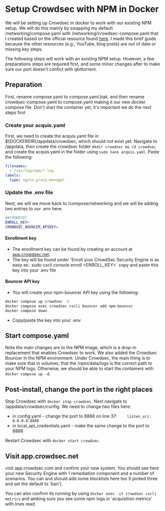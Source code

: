 # Setup Crowdsec with NPM in Docker

We will be setting up Crowdsec in docker to work with our existing NPM setup. We will do this mainly by swapping my default /networking/compose.yaml with /networking/crowdsec-compose.yaml that I created based on the official resource found [here](https://github.com/crowdsecurity/example-docker-compose/tree/main/npm). I made this brief guide because the other resources (e.g., YouTube, blog posts) are out of date or missing key steps.

The following steps will work with an existing NPM setup. However, a few preparations steps are required first, and some minor changes after to make sure our port doesn't confict with qbittorrent.

## Preparation

First, rename compose.yaml to compose.yaml.bak, and then rename crowdsec-compose.yaml to compose.yaml making it our new docker compose file. Don't start the container yet, it's important we do the next steps first

### Create your acquis.yaml

First, we need to create the acquis.yaml file in ${DOCKERDIR}/appdata/crowdsec, which should not exist yet. Navigate to /appdata, then create the crowdsec folder `mkdir crowdsec && cd crowdsec` and create the acquis.yaml in the folder using `sudo nano acquis.yaml`. Paste the following:
```yaml
filenames:
  - /var/log/npm/*.log
labels:
  type: nginx-proxy-manager
```

### Update the .env file

Next, we will we move back to /compose/networking and we will be adding two entries to our .env here:

```bash
##CROWDSEC
ENROLL_KEY=
CROWDSEC_BOUNCER_APIKEY=
```

#### Enrollment key

- The enrollment key can be found by creating an account at [app.crowdsec.net](app.crowdsec.net).
- The key will be found under 'Enroll your CrowdSec Security Engine is as easy as:` `sudo cscli console enroll <ENROLL_KEY>` copy and paste this key into your .env file

#### Bouncer API key

- You will create your npm-bouncer API key using the following:

```bash
docker compose up crowdsec -d
docker compose exec crowdsec cscli bouncer add npm-bouncer
docker compose down
```

- Copy/paste the key into your .env

## Start compose.yaml

Note the main changes are to the NPM image, which is a drop-in replacement that enables Crowdsec to work. We also added the Crowdsec Bouncer in the NPM environment. Under Crowdsec, the main thing is to make sure that in volumes, that the /npm/data/logs is the correct path to your NPM logs. Otherwise, we should be able to start the containers with `docker compose up -d`.

## Post-install, change the port in the right places

Stop Crowdsec with `docker stop crowdsec`. Next navigate to /appdata/crowdsec/config. We need to change two files here:

- in config.yaml - change the port to 8888 on line 37: `    listen_uri: 0.0.0.0:8888` 
- in local_api_credentials.yaml - make the same change to the port to 8888

Restart Crowdsec with `docker start crowdsec`. 

## Visit app.crowdsec.net 

visit app.crowdsec.com and confirm your new system. You should see here your new Security Engine with 1 remediation component and a number of scenarios. You can and should add some blocklists here too (I picked three and set the default to 'ban'). 

You can also confirm its running by using `docker exec -it crowdsec cscli metrics` and amking sure you see some npm logs in 'acquisition metrics' with lines read.